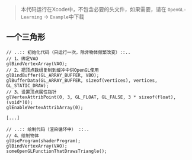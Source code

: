 > 本代码运行在Xcode中，不包含必要的头文件，如果需要，请在 `OpenGL-Learning` -> `Example`中下载

## 一个三角形

```
// ..:: 初始化代码（只运行一次，除非物体频繁改变）::..
// 1、绑定VAO
glBindVertexArray(VAO);
// 2、把顶点数组复制到缓冲中供OpenGL使用
glBindBuffer(GL_ARRAY_BUFFER, VBO);
glBufferData(GL_ARRAY_BUFFER, sizeof(vertices), vertices, GL_STATIC_DRAW);
// 3、设置顶点属性指针
glVertexAttribPoint(0, 3, GL_FLOAT, GL_FALSE, 3 * sizeof(float), (void*)0);
glEnableVertexAttribArray(0);

[...]

// ..:: 绘制代码（渲染循环中） ::..
// 4、绘制物体
glUseProgram(shaderProgram);
glBindVertexArray(VAO);
someOpenGLFunctionThatDrawsTriangle();
```
